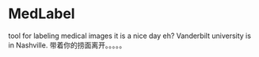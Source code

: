 # MedLabel
tool for labeling medical images
it is a nice day eh?
Vanderbilt university is in Nashville.
带着你的捞面离开。。。。。
